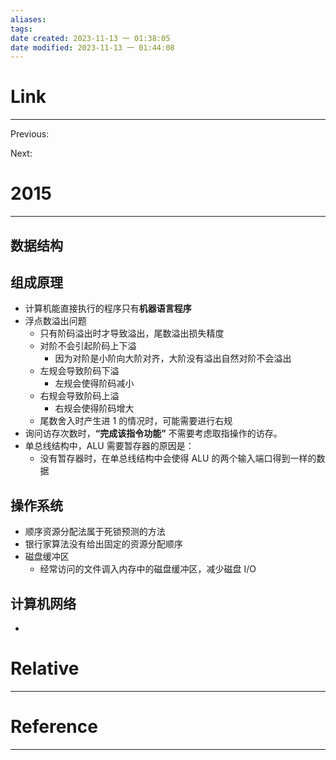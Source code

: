 ```yaml
---
aliases: 
tags: 
date created: 2023-11-13 一 01:38:05
date modified: 2023-11-13 一 01:44:08
---
```


# Link

---
Previous:

Next:

# 2015

---

## 数据结构

## 组成原理

- 计算机能直接执行的程序只有**机器语言程序**
- 浮点数溢出问题
  - 只有阶码溢出时才导致溢出，尾数溢出损失精度
  - 对阶不会引起阶码上下溢
    - 因为对阶是小阶向大阶对齐，大阶没有溢出自然对阶不会溢出
  - 左规会导致阶码下溢
    - 左规会使得阶码减小
  - 右规会导致阶码上溢
    - 右规会使得阶码增大
  - 尾数舍入时产生进 1 的情况时，可能需要进行右规
- 询问访存次数时，**“完成该指令功能”** 不需要考虑取指操作的访存。
- 单总线结构中，ALU 需要暂存器的原因是：
  - 没有暂存器时，在单总线结构中会使得 ALU 的两个输入端口得到一样的数据

## 操作系统

- 顺序资源分配法属于死锁预测的方法
- 银行家算法没有给出固定的资源分配顺序
- 磁盘缓冲区
  - 经常访问的文件调入内存中的磁盘缓冲区，减少磁盘 I/O

## 计算机网络

-

# Relative

---

# Reference

---
